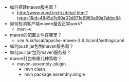 * 如何搭建maven服务器？
	* http://www.yund.tech/zdetail.html?type=1&id=4845e7e60a03d871e6960a99a7abbc84
* 如何检测客户端maven是否正常work?
	* mvn -v
* maven的配置文件在哪里？
	* vim /usr/local/apache-maven-3.6.3/conf/settings.xml
* 如何push jar包到maven服务器？
* 如何pull jar包到maven服务器？
* maven打包有哪几种策略？
	* maven-assembly-plugin
		* mvn clean
		* mvn package assembly:single  